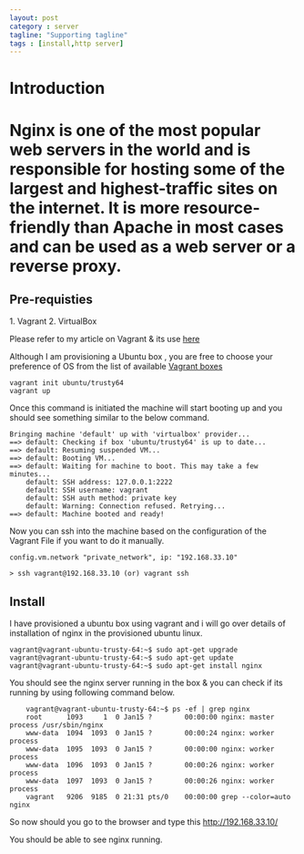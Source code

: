 ```yaml
---
layout: post
category : server
tagline: "Supporting tagline"
tags : [install,http server]
---
```


<h1>Introduction<h1>

Nginx is one of the most popular web servers in the world and is responsible for hosting some of the largest and highest-traffic sites on the internet. It is more resource-friendly than Apache in most cases and can be used as a web server or a reverse proxy.


<h2>Pre-requisties</h2>
1. Vagrant
2. VirtualBox

Please refer to my article on Vagrant & its use [here](http://karpra.github.io/devops/2014/09/19/introduction%20to%20vagrant/)

Although I am provisioning a Ubuntu box , you are free to choose your preference of OS from the list of available
[Vagrant boxes](http://www.vagrantbox.es/)

    vagrant init ubuntu/trusty64
    vagrant up
    
Once this command is initiated the machine will start booting up and you should see something similar to the below command.

    Bringing machine 'default' up with 'virtualbox' provider...
    ==> default: Checking if box 'ubuntu/trusty64' is up to date...
    ==> default: Resuming suspended VM...
    ==> default: Booting VM...
    ==> default: Waiting for machine to boot. This may take a few minutes...
        default: SSH address: 127.0.0.1:2222
        default: SSH username: vagrant
        default: SSH auth method: private key
        default: Warning: Connection refused. Retrying...
    ==> default: Machine booted and ready!
    
Now you can ssh into the machine based on the configuration of the Vagrant File if you want to do it manually.

    config.vm.network "private_network", ip: "192.168.33.10"

    > ssh vagrant@192.168.33.10 (or) vagrant ssh
    
<h2>Install</h2>

I have provisioned a ubuntu box using vagrant and i will go over details of installation of nginx in the provisioned ubuntu linux.

    vagrant@vagrant-ubuntu-trusty-64:~$ sudo apt-get upgrade
    vagrant@vagrant-ubuntu-trusty-64:~$ sudo apt-get update
    vagrant@vagrant-ubuntu-trusty-64:~$ sudo apt-get install nginx
    
You should see the nginx server running in the box & you can check if its running by using following command below.

        vagrant@vagrant-ubuntu-trusty-64:~$ ps -ef | grep nginx
        root      1093     1  0 Jan15 ?        00:00:00 nginx: master process /usr/sbin/nginx
        www-data  1094  1093  0 Jan15 ?        00:00:24 nginx: worker process
        www-data  1095  1093  0 Jan15 ?        00:00:00 nginx: worker process
        www-data  1096  1093  0 Jan15 ?        00:00:26 nginx: worker process
        www-data  1097  1093  0 Jan15 ?        00:00:26 nginx: worker process
        vagrant   9206  9185  0 21:31 pts/0    00:00:00 grep --color=auto nginx

So now should you go to the browser and type this
        http://192.168.33.10/

You should be able to see nginx running.








